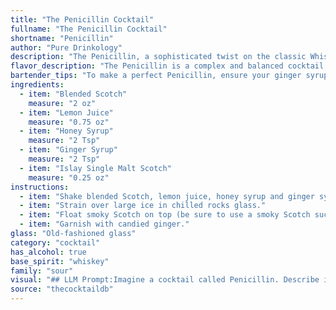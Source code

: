 ```yaml
---
title: "The Penicillin Cocktail"
fullname: "The Penicillin Cocktail"
shortname: "Penicillin"
author: "Pure Drinkology"
description: "The Penicillin, a sophisticated twist on the classic Whisky Sour, belongs to the Sour family. Created by Sam Ross at New York's Milk & Honey, it blends the smooth sweetness of honey syrup with the bold heat of ginger and the smoky depth of Islay Scotch, a nod to the medicinal properties of penicillin. "
flavor_description: "The Penicillin is a complex and balanced cocktail. The blended Scotch provides a smooth, rounded base, while the lemon juice adds brightness and acidity. The honey and ginger syrups offer sweetness and warmth, with the ginger notes adding a spicy kick.  A splash of Islay Single Malt Scotch adds a smoky, peaty depth, creating a unique and satisfyingly complex flavor profile. "
bartender_tips: "To make a perfect Penicillin, ensure your ginger syrup is fresh and strong, balancing the honey sweetness. Use a good quality blended Scotch as a base, and a peaty Islay for the kick. Don't overshake, you want a slightly cloudy texture, not a frothy one.  A splash of soda water can add a refreshing touch, but it's optional.  Finally, a nice garnish of a ginger wheel or candied ginger is a must. "
ingredients:
  - item: "Blended Scotch"
    measure: "2 oz"
  - item: "Lemon Juice"
    measure: "0.75 oz"
  - item: "Honey Syrup"
    measure: "2 Tsp"
  - item: "Ginger Syrup"
    measure: "2 Tsp"
  - item: "Islay Single Malt Scotch"
    measure: "0.25 oz"
instructions:
  - item: "Shake blended Scotch, lemon juice, honey syrup and ginger syrup with ice."
  - item: "Strain over large ice in chilled rocks glass."
  - item: "Float smoky Scotch on top (be sure to use a smoky Scotch such as an Islay single malt)."
  - item: "Garnish with candied ginger."
glass: "Old-fashioned glass"
category: "cocktail"
has_alcohol: true
base_spirit: "whiskey"
family: "sour"
visual: "## LLM Prompt:Imagine a cocktail called Penicillin. Describe its appearance in detail, focusing on the following aspects:* **Color:** What is the overall color of the drink? Does it have any layers or shades?* **Clarity:** Is the drink clear, cloudy, or opaque?* **Texture:** Is it smooth, viscous, or bubbly?* **Garnish:** What kind of garnish is typically used, and how does it enhance the visual appeal?* **Glassware:** What type of glass is it served in, and how does the shape contribute to the overall presentation?**Consider the ingredients used in the Penicillin:*** **Blended Scotch:** Offers a rich, amber hue.* **Lemon Juice:** Adds a touch of brightness and acidity.* **Honey Syrup:** Contributes a sweet, golden color.* **Ginger Syrup:** Provides a subtle warmth and a hint of spice.* **Islay Single Malt Scotch:** Introduces a smoky, peaty note. **Use evocative language and sensory details to paint a vivid picture of the Penicillin.** "
source: "thecocktaildb"
---
```


